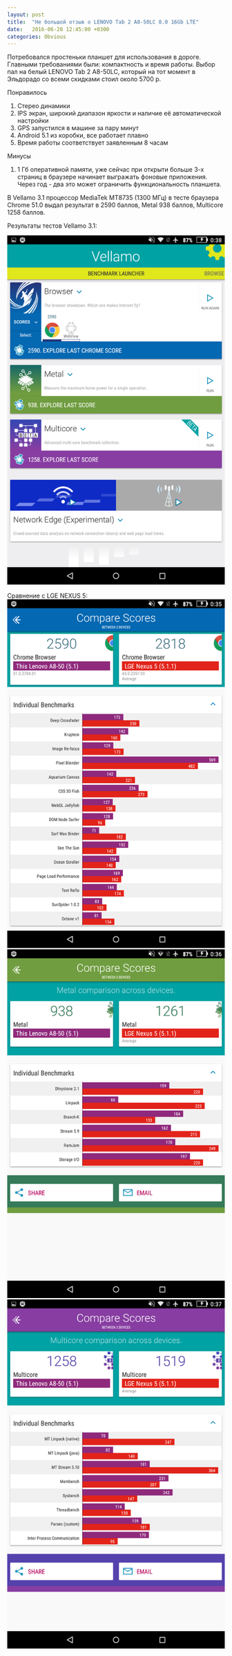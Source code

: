 ```yaml
---
layout: post
title:  "Не большой отзыв о LENOVO Tab 2 A8-50LC 8.0 16Gb LTE"
date:   2016-06-28 12:45:00 +0300
categories: Obvious
---
```


Потребовался простеньки планшет для использования в дороге. Главными требованиями были: компактность и время работы. Выбор пал на белый LENOVO Tab 2 A8-50LC, который на тот момент в Эльдорадо со всеми скидками стоил около 5700 р.

Понравилось
1. Стерео динамики
2. IPS экран, широкий диапазон яркости и наличие её автоматической настройки
3. GPS запустился в машине за пару минут
4. Android 5.1 из коробки, все работает плавно
5. Время работы соответствует заявленным 8 часам

Минусы
1. 1 Гб оперативной памяти, уже сейчас при открыти больше 3-х страниц в браузере начинает выгражать фоновые приложения. Через год - два это может ограничить функциональность планшета.

В Vellamo 3.1 процессор MediaTek MT8735 (1300 МГц) в тесте браузера Chrome 51.0 выдал результат в 2590 баллов, Metal 938 баллов, Multicore 1258 баллов.

Результаты тестов Vellamo 3.1:

![Результаты тестов Vellamo 3.1](/files/a8-50/Screenshot_2016-06-25-00-38-58.png "Результаты тестов Vellamo 3.1")

Сравнение с LGE NEXUS 5:
![Результаты тестов Vellamo 3.1: Browser](/files/a8-50/Screenshot_2016-06-25-00-35-51.png "Browser 2590")
![Результаты тестов Vellamo 3.1: Metal](/files/a8-50/Screenshot_2016-06-25-00-36-45.png "Metal 938")
![Результаты тестов Vellamo 3.1: Multicore](/files/a8-50/Screenshot_2016-06-25-00-37-47.png "Multicore 1258")

